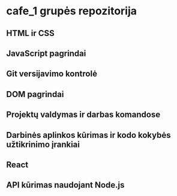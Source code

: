 # cafe_1 grupės repozitorija

## HTML ir CSS

## JavaScript pagrindai

## Git versijavimo kontrolė

## DOM pagrindai

## Projektų valdymas ir darbas komandose

## Darbinės aplinkos kūrimas ir kodo kokybės užtikrinimo įrankiai

## React

## API kūrimas naudojant Node.js
